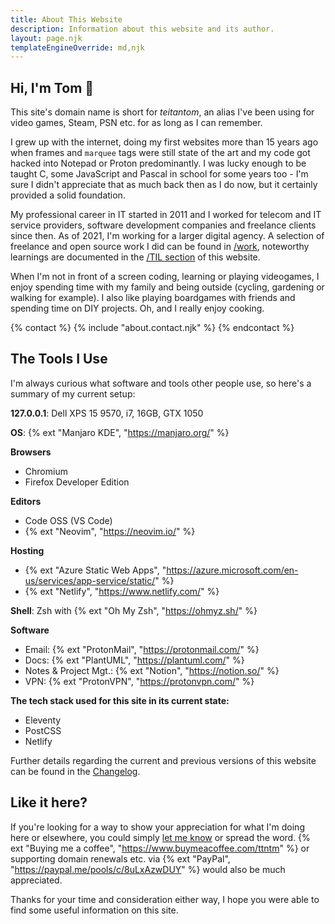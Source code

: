 ```yaml
---
title: About This Website
description: Information about this website and its author.
layout: page.njk
templateEngineOverride: md,njk
---
```


## Hi, I'm Tom 🚀

This site's domain name is short for _teitantom_, an alias I've been using for video games, Steam, PSN etc. for as long as I can remember.

I grew up with the internet, doing my first websites more than 15 years ago when frames and `marquee` tags were still state of the art and my code got hacked into Notepad or Proton predominantly. I was lucky enough to be taught C, some JavaScript and Pascal in school for some years too - I'm sure I didn't appreciate that as much back then as I do now, but it certainly provided a solid foundation.

My professional career in IT started in 2011 and I worked for telecom and IT service providers, software development companies and freelance clients since then. As of 2021, I'm working for a larger digital agency. A selection of freelance and open source work I did can be found in [/work](/work), noteworthy learnings are documented in the [/TIL section](/today-i-learned) of this website.

When I'm not in front of a screen coding, learning or playing videogames, I enjoy spending time with my family and being outside (cycling, gardening or walking for example). I also like playing boardgames with friends and spending time on DIY projects. Oh, and I really enjoy cooking.

{% contact %}
  {% include "about.contact.njk" %}
{% endcontact %}

## The Tools I Use

I'm always curious what software and tools other people use, so here's a summary of my current setup:

**127.0.0.1**: Dell XPS 15 9570, i7, 16GB, GTX 1050

**OS**: {% ext "Manjaro KDE", "https://manjaro.org/" %}

**Browsers**
- Chromium
- Firefox Developer Edition

**Editors**
- Code OSS (VS Code)
- {% ext "Neovim", "https://neovim.io/" %}

**Hosting**
- {% ext "Azure Static Web Apps", "https://azure.microsoft.com/en-us/services/app-service/static/" %}
- {% ext "Netlify", "https://www.netlify.com/" %}

**Shell**: Zsh with {% ext "Oh My Zsh", "https://ohmyz.sh/" %}

**Software**
- Email: {% ext "ProtonMail", "https://protonmail.com/" %}
- Docs: {% ext "PlantUML", "https://plantuml.com/" %}
- Notes & Project Mgt.: {% ext "Notion", "https://notion.so/" %}
- VPN: {% ext "ProtonVPN", "https://protonvpn.com/" %}

**The tech stack used for this site in its current state:**

- Eleventy
- PostCSS
- Netlify

Further details regarding the current and previous versions of this website can be found in the [Changelog](/changelog).

## Like it here?

If you're looking for a way to show your appreciation for what I'm doing here or elsewhere, you could simply [let me know](mailto:ttntm@pm.me) or spread the word. {% ext "Buying me a coffee", "https://www.buymeacoffee.com/ttntm" %} or supporting domain renewals etc. via {% ext "PayPal", "https://paypal.me/pools/c/8uLxAzwDUY" %} would also be much appreciated.

Thanks for your time and consideration either way, I hope you were able to find some useful information on this site.
